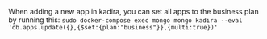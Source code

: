 When adding a new app in kadira, you can set all apps to the business plan by running this:
`sudo docker-compose exec mongo mongo kadira --eval 'db.apps.update({},{$set:{plan:"business"}},{multi:true})'`
